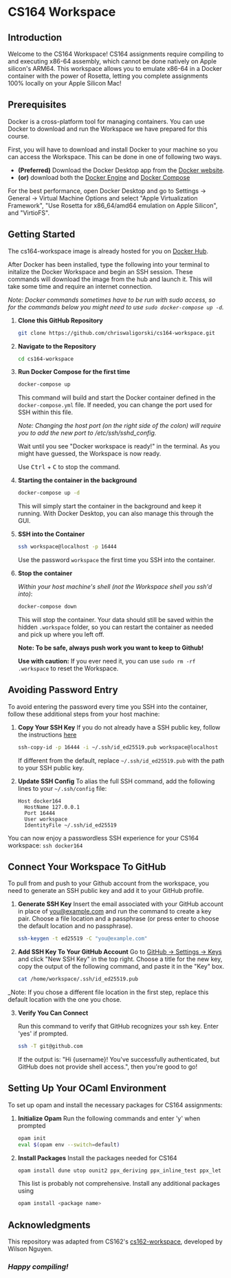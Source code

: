 # CS164 Workspace

## Introduction

Welcome to the CS164 Workspace! CS164 assignments require compiling to and executing x86-64 assembly, which cannot be done natively on Apple silicon's ARM64. This workspace allows you to emulate x86-64 in a Docker container with the power of Rosetta, letting you complete assignments 100% locally on your Apple Silicon Mac!

## Prerequisites
Docker is a cross-platform tool for managing containers. You can use Docker to download and run the Workspace we have prepared for this course.

First, you will have to download and install Docker to your machine so you can access the Workspace. This can be done in one of following two ways.

- **(Preferred)** Download the Docker Desktop app from the [Docker website](https://docs.docker.com/desktop/).
- **(or)** download both the [Docker Engine](https://docs.docker.com/engine/) and [Docker Compose](https://docs.docker.com/compose/)

For the best performance, open Docker Desktop and go to Settings -> General -> Virtual Machine Options and select "Apple Virtualization Framework", "Use Rosetta for x86_64/amd64 emulation on Apple Silicon", and "VirtioFS".

## Getting Started
The cs164-workspace image is already hosted for you on [Docker Hub](https://hub.docker.com/r/chriswaligorski/cs164-workspace).

After Docker has been installed, type the following into your terminal to initalize the Docker Workspace and begin an SSH session. These commands will download the image from the hub and launch it. This will take some time and require an internet connection.

_Note: Docker commands sometimes have to be run with sudo access, so for the commands below you might need to use `sudo docker-compose up -d`._

1. **Clone this GitHub Repository**
   ```bash
   git clone https://github.com/chriswaligorski/cs164-workspace.git
   ```

2. **Navigate to the Repository**
   ```bash
   cd cs164-workspace
   ```

3. **Run Docker Compose for the first time**
   ```bash
   docker-compose up
   ```

   This command will build and start the Docker container defined in the `docker-compose.yml` file. If needed, you can change the port used for SSH within this file.

   _Note: Changing the host port (on the right side of the colon) will require you to add the new port to /etc/ssh/sshd\_config._

   Wait until you see "Docker workspace is ready!" in the terminal. As you might have guessed, the Workspace is now ready.
   
   Use <kbd>Ctrl</kbd> + <kbd>C</kbd> to stop the command.

4. **Starting the container in the background**
   ```bash
   docker-compose up -d
   ```
   This will simply start the container in the background and keep it running. With Docker Desktop, you can also manage this through the GUI.

5. **SSH into the Container**
   ```bash
   ssh workspace@localhost -p 16444
   ```

   Use the password `workspace` the first time you SSH into the container.
  
6. **Stop the container**
   
   _Within your host machine's shell (not the Workspace shell you ssh'd into)_:
   ```bash
   docker-compose down
   ```
   This will stop the container. Your data should still be saved within the hidden `.workspace` folder, so you can restart the container as needed and pick up where you left off.

   **Note: To be safe, always push work you want to keep to Github!**
   
   **Use with caution:** If you ever need it, you can use `sudo rm -rf .workspace` to reset the Workspace. 

## Avoiding Password Entry

To avoid entering the password every time you SSH into the container, follow these additional steps from your host machine:

1. **Copy Your SSH Key**
   If you do not already have a SSH public key, follow the instructions [here](https://docs.github.com/en/authentication/connecting-to-github-with-ssh/generating-a-new-ssh-key-and-adding-it-to-the-ssh-agent#generating-a-new-ssh-key) 
   
   ```bash
   ssh-copy-id -p 16444 -i ~/.ssh/id_ed25519.pub workspace@localhost
   ```

   If different from the default, replace `~/.ssh/id_ed25519.pub` with the path to your SSH public key.

2. **Update SSH Config**
   To alias the full SSH command, add the following lines to your `~/.ssh/config` file:
   ```
   Host docker164
     HostName 127.0.0.1
     Port 16444
     User workspace
     IdentityFile ~/.ssh/id_ed25519
   ```
You can now enjoy a passwordless SSH experience for your CS164 workspace:
`ssh docker164`

## Connect Your Workspace To GitHub

To pull from and push to your Github account from the workspace, you need to generate an SSH public key and add it to your GitHub profile.

1. **Generate SSH Key**
   Insert the email associated with your GitHub account in place of you@example.com and run the command to create a key pair. Choose a file location and a passphrase (or press enter to choose the default location and no passphrase).

   ```bash
   ssh-keygen -t ed25519 -C "you@example.com"
   ```

2. **Add SSH Key To Your GitHub Account**
   Go to [GitHub -> Settings -> Keys](https://github.com/settings/keys) and click "New SSH Key" in the top right. Choose a title for the new key, copy the output of the following command, and paste it in the "Key" box.

   ```bash
   cat /home/workspace/.ssh/id_ed25519.pub
   ```

_Note: If you chose a different file location in the first step, replace this default location with the one you chose.

3. **Verify You Can Connect**
   
   Run this command to verify that GitHub recognizes your ssh key. Enter 'yes' if prompted.

   ```bash
   ssh -T git@github.com
   ```

   If the output is: "Hi {username}! You've successfully authenticated, but GitHub does not provide shell access.", then you're good to go!

## Setting Up Your OCaml Environment

To set up opam and install the necessary packages for CS164 assignments:

1. **Initialize Opam**
   Run the following commands and enter 'y' when prompted
   ```bash
   opam init
   eval $(opam env --switch=default)
   ```

2. **Install Packages**
   Install the packages needed for CS164

   ```bash
   opam install dune utop ounit2 ppx_deriving ppx_inline_test ppx_let ppx_blob shexp core core_unix yojson menhir
   ```

   This list is probably not comprehensive. Install any additional packages using

   ```bash
   opam install <package name>
   ```

## Acknowledgments
This repository was adapted from CS162's [cs162-workspace](https://github.com/Berkeley-CS162/cs162-workspace), developed by Wilson Nguyen.

### _Happy compiling!_ ###

